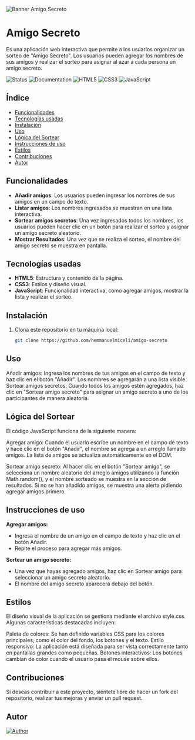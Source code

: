 ![Banner Amigo Secreto](https://github.com/user-attachments/assets/bebff93b-ba3d-4b60-b45c-d9adacdc2602)

# Amigo Secreto

Es una aplicación web interactiva que permite a los usuarios organizar un sorteo de "Amigo Secreto". Los usuarios pueden agregar los nombres de sus amigos y realizar el sorteo para asignar al azar a cada persona un amigo secreto.

![Status](https://img.shields.io/badge/Status-Finished-green)
![Documentation](https://img.shields.io/badge/Documentation-In_Progress-yellow)
![HTML5](https://img.shields.io/badge/HTML5-E34F26?style=for-the-badge&logo=html5&logoColor=white)
![CSS3](https://img.shields.io/badge/CSS3-1572B6?style=for-the-badge&logo=css3&logoColor=white)
![JavaScript](https://img.shields.io/badge/JavaScript-F7DF1E?style=for-the-badge&logo=javascript&logoColor=black)

## Índice

- [Funcionalidades](#funcionalidades)
- [Tecnologías usadas](#tecnologías-usadas)
- [Instalación](#instalación)
- [Uso](#uso)
- [Lógica del Sortear](#lógica-del-sortear)
- [Instrucciones de uso](#instrucciones-de-uso)
- [Estilos](#estilos)
- [Contribuciones](#contribuciones)
- [Autor](#autor)

## Funcionalidades

- **Añadir amigos**: Los usuarios pueden ingresar los nombres de sus amigos en un campo de texto.
- **Listar amigos**: Los nombres ingresados se muestran en una lista interactiva.
- **Sortear amigos secretos**: Una vez ingresados todos los nombres, los usuarios pueden hacer clic en un botón para realizar el sorteo y asignar un amigo secreto aleatorio.
- **Mostrar Resultados**: Una vez que se realiza el sorteo, el nombre del amigo secreto se muestra en pantalla.

## Tecnologías usadas

- **HTML5**: Estructura y contenido de la página.
- **CSS3**: Estilos y diseño visual.
- **JavaScript**: Funcionalidad interactiva, como agregar amigos, mostrar la lista y realizar el sorteo.

## Instalación

1. Clona este repositorio en tu máquina local:
   ```bash
   git clone https://github.com/hemmanuelmiceli/amigo-secreto

## Uso
Añadir amigos: Ingresa los nombres de tus amigos en el campo de texto y haz clic en el botón "Añadir". Los nombres se agregarán a una lista visible.
Sortear amigos secretos: Cuando todos los amigos estén agregados, haz clic en "Sortear amigo secreto" para asignar un amigo secreto a uno de los participantes de manera aleatoria.

## Lógica del Sortear
El código JavaScript funciona de la siguiente manera:

Agregar amigo: Cuando el usuario escribe un nombre en el campo de texto y hace clic en el botón "Añadir", el nombre se agrega a un arreglo llamado amigos. La lista de amigos se actualiza automáticamente en el DOM.

Sortear amigo secreto: Al hacer clic en el botón "Sortear amigo", se selecciona un nombre aleatorio del arreglo amigos utilizando la función Math.random(), y el nombre sorteado se muestra en la sección de resultados. Si no se han añadido amigos, se muestra una alerta pidiendo agregar amigos primero.

## Instrucciones de uso
 **Agregar amigos:**

+ Ingresa el nombre de un amigo en el campo de texto y haz clic en el botón Añadir.
+ Repite el proceso para agregar más amigos.

 **Sortear un amigo secreto:**

+ Una vez que hayas agregado amigos, haz clic en Sortear amigo para seleccionar un amigo secreto aleatorio.
+ El nombre del amigo secreto aparecerá debajo del botón.

## Estilos
El diseño visual de la aplicación se gestiona mediante el archivo style.css. Algunas características destacadas incluyen:

Paleta de colores: Se han definido variables CSS para los colores principales, como el color del fondo, los botones y el texto.
Estilo responsivo: La aplicación está diseñada para ser vista correctamente tanto en pantallas grandes como pequeñas.
Botones interactivos: Los botones cambian de color cuando el usuario pasa el mouse sobre ellos.

## Contribuciones
Si deseas contribuir a este proyecto, siéntete libre de hacer un fork del repositorio, realizar tus mejoras y enviar un pull request.

## Autor
<a href="https://github.com/hemmanuelmiceli" target="_blank">
  <img src="https://img.shields.io/badge/Author-Emmanuel_Miceli-blue" alt="Author">
</a>




